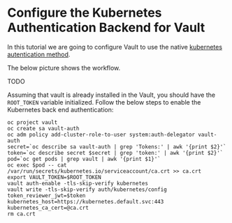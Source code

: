# Configure the Kubernetes Authentication Backend for Vault

In this tutorial we are going to configure Vault to use the native [kubernetes autentication method](https://www.vaultproject.io/docs/auth/kubernetes.html).

The below picture shows the workflow.

TODO 

Assuming that vault is already installed in the Vault, you should have the `ROOT_TOKEN` variable initialized.
Follow the below steps to enable the Kubernetes back end authentication:
```
oc project vault
oc create sa vault-auth
oc adm policy add-cluster-role-to-user system:auth-delegator vault-auth
secret=`oc describe sa vault-auth | grep 'Tokens:' | awk '{print $2}'`
token=`oc describe secret $secret | grep 'token:' | awk '{print $2}'`
pod=`oc get pods | grep vault | awk '{print $1}'`
oc exec $pod -- cat /var/run/secrets/kubernetes.io/serviceaccount/ca.crt >> ca.crt
export VAULT_TOKEN=$ROOT_TOKEN
vault auth-enable -tls-skip-verify kubernetes
vault write -tls-skip-verify auth/kubernetes/config token_reviewer_jwt=$token kubernetes_host=https://kubernetes.default.svc:443 kubernetes_ca_cert=@ca.crt
rm ca.crt
```